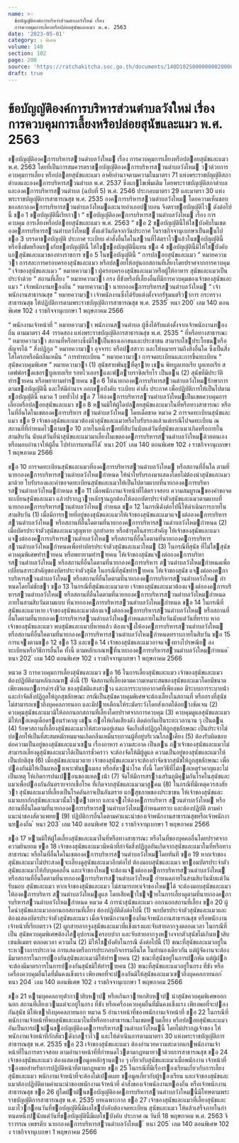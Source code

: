 ```yaml
---
name: >-
  ข้อบัญญัติองค์การบริหารส่วนตําบลวังใหม่ เรื่อง
  การควบคุมการเลี้ยงหรือปล่อยสุนัขและแมว พ.ศ. 2563
date: '2023-05-01'
category: ง พิเศษ
volume: 140
section: 102
page: 200
source: 'https://ratchakitcha.soc.go.th/documents/140D102S0000000020000.pdf'
draft: true
---
```


# ข้อบัญญัติองค์การบริหารส่วนตําบลวังใหม่ เรื่อง การควบคุมการเลี้ยงหรือปล่อยสุนัขและแมว พ.ศ. 2563

ขอบัญญัติองคการบริหารสวนตําบลวังใหม เรื่อง การควบคุมการเลี้ยงหรือปลอยสุนัขและแมว พ.ศ. 2563 โดยที่เป็นการสมควรตราขอบัญญัติองคการบริหารสวนตําบลวังใหม วาด้วยการควบคุมการเลี้ยง หรือปลอยสุนัขและแมว อาศัยอํานาจตามความในมาตรา 71 แห่งพระราชบัญญัติสภาตําบลและองคการบริหารสวนตําบล พ.ศ. 2537 ซึ่งแกไขเพิ่มเติม โดยพระราชบัญญัติสภาตําบลและองคการบริหารสวนตําบล (ฉบับที่ 5) พ.ศ. 2546 ประกอบมาตรา 29 และมาตรา 30 แห่งพระราชบัญญัติการสาธารณสุข พ.ศ. 2535 องคการบริหารสวนตําบลวังใหม โดยความเห็นชอบของสภาองคการบริหารสวนตําบลวังใหมและนายอําเภอปาบอน จึงตราขอบัญญัติไว ดังต่อไปนี้ ขอ 1 ขอบัญญัตินี้เรียกวา “ ขอบัญญัติองคการบริหารสวนตําบลวังใหม เรื่อง การควบคุม การเลี้ยงหรือปลอยสุนัขและแมว พ.ศ. 2563 ” ขอ 2 ขอบัญญัตินี้ให้ใชบังคับในเขตองคการบริหารสวนตําบลวังใหม ตั้งแต่วันถัดจากวันประกาศ ในราชกิจจานุเบกษาเป็นตนไป ขอ 3 บรรดาขอบัญญัติ ประกาศ ระเบียบ คําสั่งอื่นใดในสวนที่ได้ตราไวแล้วในขอบัญญัตินี้ หรือซึ่งขัดหรือแยงกับขอบัญญัตินี้ ให้ใชขอบัญญัตินี้แทน ขอ 4 ขอบัญญัตินี้มิให้ใชบังคับแกสุนัขและแมวของทางราชการ ขอ 5 ในขอบัญญัตินี้ “ การปลอยสุนัขและแมว ” หมายความวา การสละการครอบครองสุนัขและแมว หรือปลอยให้อยู่นอกสถานที่เลี้ยงโดยปราศจากการควบคุม “ เจ้าของสุนัขและแมว ” หมายความวา ผู้ครอบครองสุนัขและแมวหรือผู้ให้อาหาร สุนัขและแมวเป็นประจําด้วย “ สถานที่เลี้ยง ” หมายความวา กรง ที่ขังหรือที่เลี้ยงอื่นที่มีการควบคุมของเจ้าของสุนัขและแมว “ เจ้าพนักงานทองถิ่น ” หมายความวา นายกองคการบริหารสวนตําบลวังใหม “ เจ้าพนักงานสาธารณสุข ” หมายความวา เจ้าพนักงานซึ่งได้รับแต่งตั้งจากรัฐมนตรีวาการ กระทรวงสาธารณสุข ให้ปฏิบัติการตามพระราชบัญญัติการสาธารณสุข พ.ศ. 2535 ้ หนา 200 ่ เลม 140 ตอนพิเศษ 102 ง ราชกิจจานุเบกษา 1 พฤษภาคม 2566

“ พนักงานเจ้าหน้าที่ ” หมายความวา พนักงานสวนตําบล ผู้ซึ่งได้รับแต่งตั้งจากเจ้าพนักงานทองถิ่น ตามมาตรา 44 วรรคสอง แห่งพระราชบัญญัติการสาธารณสุข พ.ศ. 2535 “ ที่หรือทางสาธารณะ ” หมายความวา สถานที่หรือทางซึ่งมิใชเป็นของเอกชนและประชาชน สามารถใชประโยชนหรือสัญจรได้ “ สิ่งปฏิกูล ” หมายความวา อุจจาระ หรือปสสาวะ และให้หมายรวมถึงสิ่งอื่นใด ซึ่งเป็นสิ่งโสโครกหรือมีกลิ่นเหม็น “ การทําทะเบียน ” หมายความวา การจดทะเบียนและการขึ้นทะเบียน “ สุนัขควบคุมพิเศษ ” หมายความวา (1) สุนัขสายพันธุที่ดุราย เชน พิทบูลเทอเรีย บูลเทอเรีย สเตฟฟอรดเชอรบูลเทอเรีย รอทไวเลอรและฟลาบราซิลเรียโร เป็นตน (2) สุนัขที่มีประวัติทํารายคน หรือพยายามทํารายคน ขอ 6 ให้นายกองคการบริหารสวนตําบลวังใหมรักษาการตามขอบัญญัตินี้ และให้มีอํานาจ ออกขอบังคับ ระเบียบ คําสั่ง ประกาศ เพื่อปฏิบัติการให้เป็นไปตามขอบัญญัตินี้ หมวด 1 บททั่วไป ขอ 7 ให้องคการบริหารสวนตําบลวังใหมเป็นเขตควบคุมการเลี้ยงหรือปลอยสุนัขและแมว ขอ 8 หามมิให้ผู้ใดปลอยสุนัขและแมวในที่หรือทางสาธารณะ หรือในที่อื่นใดในเขตองคการบริหาร สวนตําบลวังใหม โดยเด็ดขาด หมวด 2 การจดทะเบียนสุนัขและแมว ขอ 9 เจ้าของสุนัขและแมวต้องนําสุนัขและแมวหรือใบรับรองแล้วแต่กรณีไปจดทะเบียน ณ สถานที่ที่กําหนดไวตามขอ 10 ภายในหนึ่งรอยยี่สิบวันนับแต่วันที่สุนัขและแมวเกิดหรือภายในสามสิบวัน นับแต่วันที่นําสุนัขและแมวมาเลี้ยงในเขตองคการบริหารสวนตําบลวังใหมด้วยตนเองหรือมอบอํานาจให้ผู้อื่น ไปทําการแทนก็ได้ ้ หนา 201 ่ เลม 140 ตอนพิเศษ 102 ง ราชกิจจานุเบกษา 1 พฤษภาคม 2566

ขอ 10 การจดทะเบียนสุนัขและแมวที่องคการบริหารสวนตําบลวังใหม หรือสถานที่อื่นใด ตามที่นายกองคการบริหารสวนตําบลวังใหมกําหนด ให้นําใบรับรองมาแสดงโดยไม่ต้องนําสุนัขและแมวมาด้วย ใบรับรองและคําขอจดทะเบียนสุนัขและแมวให้เป็นไปตามแบบที่นายกองคการบริหารสวนตําบลวังใหมกําหนด ขอ 11 เมื่อพนักงานเจ้าหน้าที่ได้ตรวจสอบ ความสมบูรณของคําขอจดทะเบียนสุนัขและแมว แล้วปรากฏวาหลักฐานถูกต้องให้ออกบัตรประจําตัวสุนัขและแมวตามแบบที่นายกองคการบริหารสวนตําบลวังใหม กําหนด ขอ 12 ในกรณีดังต่อไปนี้ให้ดําเนินการภายในสามสิบวัน (1) เมื่อมีการยายที่อยู่ของสุนัขและแมวให้เจ้าของสุนัขและแมวแจงต่อองคการบริหาร สวนตําบลวังใหม หรือสถานที่อื่นใดตามที่นายกองคการบริหารสวนตําบลวังใหมกําหนด (2) เมื่อบัตรประจําตัวสุนัขและแมวสูญหาย ถูกทําลาย หรือชํารุดในสาระสําคัญ ให้เจ้าของสุนัขและแมวแจงต่อองคการบริหารสวนตําบลวังใหม หรือสถานที่อื่นใดตามที่นายกองคการบริหาร สวนตําบลวังใหมกําหนดเพื่อทําบัตรประจําตัวสุนัขและแมวใหม (3) ในกรณีที่สุนัข ที่ไม่ใชสุนัขควบคุมพิเศษทํารายคน หรือพยายามทํารายคน ให้เจ้าของสุนัขแจงต่อองคการบริหารสวนตําบลวังใหม หรือสถานที่อื่นใดตามที่นายกองคการบริหาร สวนตําบลวังใหมกําหนดเพื่อเปลี่ยนสาระสําคัญของบัตรประจําตัวสุนัข ในกรณีที่สุนัขทํารายคน ให้เจ้าของสุนัข แจงต่อองคการบริหารสวนตําบลวังใหม หรือสถานที่อื่นใดตามที่นายกองคการบริหารสวนตําบลวังใหม กําหนดโดยไม่ชักชา ขอ 13 ในกรณีที่สุนัขและแมวตาย เจ้าของสุนัขและแมวต้องแจงต่อองคการบริหารสวนตําบลวังใหม หรือสถานที่อื่นใดตามที่นายกองคการบริหารสวนตําบลวังใหมกําหนดภายในสามสิบวันตามแบบ ที่นายกองคการบริหารสวนตําบลวังใหมกําหนด ขอ 14 ในกรณีที่สุนัขและแมวหาย เจ้าของสุนัขและแมวต้องแจงต่อองคการบริหารสวนตําบลวังใหม หรือสถานที่อื่นใดตามที่นายกองคการบริหารสวนตําบลวังใหมกําหนดภายในสิบวันนับแต่วันที่ทราบ หากเจ้าของสุนัขและแมว พบสุนัขและแมวที่หายแล้ว ต้องแจงให้องคการบริหารสวนตําบลวังใหม หรือสถานที่อื่นใดตามที่นายกองคการบริหารสวนตําบลวังใหมกําหนดทราบภายในสิบวัน ขอ 15 การแจงตามขอ 12 ขอ 13 และขอ 14 เจ้าของสุนัขและแมวอาจแจงทางไปรษณีย ลงทะเบียนหรือวิธีการอื่นใด ทั้งนี้ ตามหลักเกณฑที่นายกองคการบริหารสวนตําบลวังใหมกําหนด ้ หนา 202 ่ เลม 140 ตอนพิเศษ 102 ง ราชกิจจานุเบกษา 1 พฤษภาคม 2566

หมวด 3 การควบคุมการเลี้ยงสุนัขและแมว ขอ 16 ในการเลี้ยงสุนัขและแมว เจ้าของสุนัขและแมว ต้องปฏิบัติตามหลักเกณฑ ดังนี้ (1) จัดสถานที่เลี้ยงตามความเหมาะสมของสุนัขและแมวโดยมีขนาดเพียงพอแกการดํารงชีวิต ของสุนัขมีแสงสวาง และการระบายอากาศที่เพียงพอ มีระบบการระบายน้ํา และกําจัดสิ่งปฏิกูลให้ถูกสุขลักษณะ กรณีเป็นสุนัขควบคุมพิเศษจะต้องเลี้ยงในสถานที่ หรือกรงที่สุนัขไม่สามารถเขาถึงบุคคลภายนอก และมีปายเตือนให้ระมัดระวังโดยสังเกตได้อยางชัดเจน (2) ควบคุมสุนัขและแมวมิให้ออกนอกสถานที่เลี้ยงโดยปราศจากการควบคุม (3) ควบคุมดูแลสุนัขและแมวมิให้กอเหตุเดือดรอนรําคาญ เชน กอให้เกิดเสียงดัง ติดต่อกันเป็นระยะเวลานาน ๆ เป็นตน (4) รักษาสถานที่เลี้ยงสุนัขและแมวให้สะอาดอยู่เสมอ จัดเก็บสิ่งปฏิกูลให้ถูกสุขลักษณะ เป็นประจําไม่ปลอยให้เป็นที่สะสมหมักหมมจนเกิดกลิ่นเหม็นรบกวนผู้ที่อยู่บริเวณใกลเคียง (5) ต้องรับผิดชอบต่อความเป็นอยู่ของสุนัขและแมวเชน เรื่องอาหาร ความสะอาด เป็นตน ถาเจ้าของสุนัขและแมวไม่สามารถเลี้ยงดูสุนัขและแมวได้เป็นการชั่วคราว จะต้องจัดให้มีผู้ดูแล ความเป็นอยู่ของสุนัขและแมวให้เป็นปกติสุข (6) เมื่อสุนัขและแมวตาย เจ้าของสุนัขและแมวจะต้องกําจัดซากสุนัขให้ถูกสุขลักษณะ เพื่อปองกันมิให้เป็นแหลงเพาะพันธุแมลง หรือสัตวนําโรค ทั้งนี้ โดยวิธีที่ไม่กอเหตุรําคาญและไม่เป็นเหตุ ให้เกิดการปนเปอนของแหลงน้ํา (7) จัดให้มีการสรางเสริมภูมิคุมกันโรคในสุนัขและแมวเพื่อปองกันอันตรายจากเชื้อโรค ที่เกิดจากสุนัขและแมวมาสูคน (8) ในกรณีที่มีเหตุควรสงสัยวา สุนัขและแมวที่เลี้ยงเป็นโรคอันอาจเป็นอันตราย แกสุขภาพของประชาชน ให้เจ้าของสุนัขและแมวแยกกักสุนัขและแมวนั้นไวตางหาก และแจงให้องคการบริหาร สวนตําบลวังใหม หรือสถานที่อื่นใดตามที่นายกองคการบริหารสวนตําบลวังใหมกําหนดทราบ และต้องปฏิบัติ ตามคําแนะนําของสัตวแพทย (9) ปฏิบัติการอื่นใดตามคําแนะนําของเจ้าพนักงานสาธารณสุขหรือเจ้าพนักงานทองถิ่น ้ หนา 203 ่ เลม 140 ตอนพิเศษ 102 ง ราชกิจจานุเบกษา 1 พฤษภาคม 2566

ขอ 17 หามมิให้ผู้ใดเลี้ยงสุนัขและแมวในที่หรือทางสาธารณะ หรือในที่ของบุคคลอื่นโดยปราศจาก ความยินยอม ขอ 18 เจ้าของสุนัขและแมวมีหน้าที่กําจัดสิ่งปฏิกูลอันเกิดจากสุนัขและแมวในที่หรือทางสาธารณะ หรือในที่อื่นใดในเขตองคการบริหารสวนตําบลวังใหมโดยทันที ขอ 19 หากเจ้าของสุนัขและแมวไม่ประสงคจะเลี้ยงดูสุนัขและแมวอีกต่อไป ต้องมอบสุนัขและแมว พรอมบัตรประจําตัวสุนัขและแมวให้กับบุคคลอื่น และเจ้าของใหมจะต้องแจงต่อองคการบริหารสวนตําบลวังใหม หรือสถานที่อื่นใดตามที่นายกองคการบริหารสวนตําบลวังใหม กําหนดภายในสามสิบวันนับแต่วันรับมอบ สุนัขและแมว หากเจ้าของสุนัขและแมว ไม่สามารถหาเจ้าของใหมได้ จะต้องมอบสุนัขและแมว ให้องคการบริหาร สวนตําบลวังใหมดูแล โดยเสียคาใชจายในการเลี้ยงดูตามที่นายกองคการบริหารสวนตําบลวังใหมกําหนด หมวด 4 การนําสุนัขและแมว ออกนอกสถานที่เลี้ยง ขอ 20 ผู้ใดนําสุนัขและแมวออกนอกสถานที่เลี้ยง ต้องปฏิบัติดังต่อไปนี้ (1) พกบัตรประจําตัวสุนัขและแมวและต้องแสดงบัตรประจําตัวสุนัขและแมว เมื่อเจ้าพนักงานทองถิ่นเจ้าพนักงานสาธารณสุข หรือพนักงานเจ้าหน้าที่เรียกตรวจ (2) ผูกสายลากจูงสุนัขและแมวที่แข็งแรงและจับสายลากจูงตลอดเวลา ในกรณีที่เป็น สุนัขควบคุมพิเศษต้องใสอุปกรณครอบปาก และจับสายลากจูงหางจากตัวสุนัขไม่เกินหาสิบเซนติเมตร ตลอดเวลา ความใน (2) มิให้ใชบังคับในกรณี ดังต่อไปนี้ (1) ขณะที่สุนัขและแมวอยู่ในระหวางการประกวด การแสดงหรือการประกอบกิจกรรมอื่นใด ในทํานองเดียวกัน แต่ผู้จัดงานจะต้องมีมาตรการในการปองกันสุนัขและแมวมิให้ทํารายคน (2) ขณะที่สุนัขอยู่ในการฝกหัด แต่ผู้ฝกจะต้องมีมาตรการในการปองกันสุนัขมิให้ทํารายคน (3) ขณะที่สุนัขและแมวอยู่ในกรง ที่ขัง หรือเครื่องควบคุมอื่นใดที่มั่นคงแข็งแรง เพียงพอที่จะปองกันมิให้สุนัขและแมวเขาถึงบุคคลภายนอก ้ หนา 204 ่ เลม 140 ตอนพิเศษ 102 ง ราชกิจจานุเบกษา 1 พฤษภาคม 2566

ขอ 21 หามบุคคลอายุต่ํากวาสิบหาป หรือเกินกวาหกสิบหาป นําสุนัขควบคุมพิเศษออกนอก สถานที่เลี้ยงเวนแต่จะอยู่ในกรง ที่ขัง หรือเครื่องควบคุมอื่นที่มั่นคงแข็งแรง เพียงพอที่จะปองกันสุนัข มิให้เขาถึงบุคคลภายนอก หมวด 5 อํานาจหน้าที่ของพนักงานเจ้าหน้าที่ ขอ 22 ในกรณีที่พนักงานเจ้าหน้าที่พบสุนัขและแมวในที่หรือทางสาธารณะในเขตหามเลี้ยง หรือปลอยสุนัขและแมวอันเป็นการฝาฝนขอบัญญัติองคการบริหารสวนตําบลวังใหมนี้ โดยไม่ปรากฏเจ้าของ ให้พนักงานเจ้าหน้าที่กักสัตวดังกลาวไว และให้ดําเนินการตามมาตรา 30 แห่งพระราชบัญญัติการสาธารณสุข พ.ศ. 2535 ขอ 23 เจ้าของสุนัขและแมว ต้องอํานวยความสะดวกแกพนักงานเจ้าหน้าที่ในการตรวจสอบ ตามอํานาจหน้าที่ที่กําหนดไวตามกฎหมายวาด้วยการสาธารณสุข ขอ 24 เจ้าของสุนัขและแมว ต้องแสดงขอมูลหลักฐานตาง ๆ เกี่ยวกับสุนัขและแมวเมื่อพนักงาน เจ้าหน้าที่รองขอสําหรับการปฏิบัติหน้าที่ตามกฎหมาย ขอ 25 ในกรณีที่มีเรื่องรองเรียนเกี่ยวกับการเลี้ยงสุนัขและแมว พนักงานเจ้าหน้าที่จะต้องไม่เปดเผย ขอมูลเกี่ยวกับผู้รองเรียน และเจ้าของสุนัขและแมวต้องปฏิบัติตามคําแนะนําของพนักงานเจ้าหน้าที่ คําสั่งของเจ้าพนักงานทองถิ่น หรือเจ้าพนักงานสาธารณสุข ขอ 26 ผู้ใดฝาฝนขอบัญญัติองคการบริหารสวนตําบลวังใหมนี้มีโทษตามพระราชบัญญัติการสาธารณสุข พ.ศ. 2535 บทเฉพาะกาล ขอ 27 เจ้าของสุนัขและแมวที่เลี้ยงสุนัขและแมวไวกอนวันที่ขอบัญญัตินี้มีผลใชบังคับต้องจดทะเบียน สุนัขและแมว ให้แล้วเสร็จภายในกําหนดหนึ่งปนับแต่วันที่ขอบัญญัตินี้มีผลใชบังคับ ประกาศ ณ วันที่ 18 พฤษภาคม พ.ศ. 2563 จิราวรรณ เพชรตีบ นายกองคการบริหารสวนตําบลวังใหม ้ หนา 205 ่ เลม 140 ตอนพิเศษ 102 ง ราชกิจจานุเบกษา 1 พฤษภาคม 2566
